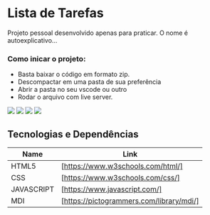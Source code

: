 # Lista de Tarefas
Projeto pessoal desenvolvido apenas para praticar. 
O nome é autoexplicativo...

### Como inicar o projeto: 

- Basta baixar o código em formato zip.
- Descompactar em uma pasta de sua preferência
- Abrir a pasta no seu vscode ou outro
- Rodar o arquivo com live server.

<img src = "imagens/bulbasaur.jpg">
<img src = "imagens/charmander.jpg">
<img src = "imagens/pikachu.jpg">
<img src = "imagens/scyther.jpg">

## Tecnologias e Dependências

| Name | Link |
| ------ | ------ |
| HTML5 | [https://www.w3schools.com/html/] |
| CSS | [https://www.w3schools.com/css/] |
| JAVASCRIPT | [https://www.javascript.com/] |
| MDI | [https://pictogrammers.com/library/mdi/] |
